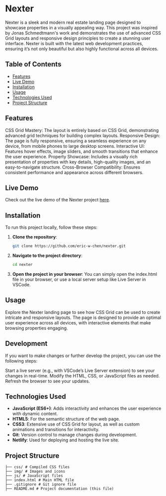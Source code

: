 # Nexter

Nexter is a sleek and modern real estate landing page designed to showcase properties in a visually appealing way. This project was inspired by Jonas Schmedtmann's work and demonstrates the use of advanced CSS Grid layouts and responsive design principles to create a stunning user interface. Nexter is built with the latest web development practices, ensuring it’s not only beautiful but also highly functional across all devices.

## Table of Contents

- [Features](#features)
- [Live Demo](#live-demo)
- [Installation](#installation)
- [Usage](#usage)
- [Technologies Used](#technologies-used)
- [Project Structure](#project-structure)

## Features

CSS Grid Mastery: The layout is entirely based on CSS Grid, demonstrating advanced grid techniques for building complex layouts.
Responsive Design: The page is fully responsive, ensuring a seamless experience on any device, from mobile phones to large desktop screens.
Interactive UI: Features hover effects, image sliders, and smooth transitions that enhance the user experience.
Property Showcase: Includes a visually rich presentation of properties with key details, high-quality images, and an easy-to-navigate structure.
Cross-Browser Compatibility: Ensures consistent performance and appearance across different browsers.

## Live Demo

Check out the live demo of the Nexter project [here](https://eric-nexter.netlify.app/).

## Installation

To run this project locally, follow these steps:

1.  **Clone the repository**:

    ```bash
    git clone https://github.com/eric-w-chen/nexter.git

    ```

2.  **Navigate to the project directory**:

    ```bash
    cd nexter

    ```

3.  **Open the project in your browser**:
    You can simply open the index.html file in your browser, or use a local server setup like Live Server in VSCode.

## Usage

Explore the Nexter landing page to see how CSS Grid can be used to create intricate and responsive layouts. The page is designed to provide an optimal user experience across all devices, with interactive elements that make browsing properties engaging.

## Development

If you want to make changes or further develop the project, you can use the following steps:

Start a live server (e.g., with VSCode’s Live Server extension) to see your changes in real-time.
Modify the HTML, CSS, or JavaScript files as needed.
Refresh the browser to see your updates.

## Technologies Used

- **JavaScript (ES6+)**: Adds interactivity and enhances the user experience with dynamic content.
- **HTML5**: For the semantic structure of the web page.
- **CSS3**: Extensive use of CSS Grid for layout, as well as custom animations and transitions for interactivity.
- **Git**: Version control to manage changes during development.
- **Netlify**: Used for deploying and hosting the live site.

## Project Structure

```plaintext
├── css/ # Compiled CSS files
├── img/ # Images and icons
├── js/ # JavaScript files
├── index.html # Main HTML file
├── .gitignore # Git ignore file
├── README.md # Project documentation (this file)
```
